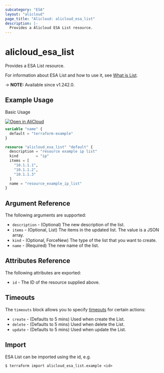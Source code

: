 ```yaml
---
subcategory: "ESA"
layout: "alicloud"
page_title: "Alicloud: alicloud_esa_list"
description: |-
  Provides a Alicloud ESA List resource.
---
```


# alicloud_esa_list

Provides a ESA List resource.



For information about ESA List and how to use it, see [What is List](https://www.alibabacloud.com/help/en/).

-> **NOTE:** Available since v1.242.0.

## Example Usage

Basic Usage

<div style="display: block;margin-bottom: 40px;"><div class="oics-button" style="float: right;position: absolute;margin-bottom: 10px;">
  <a href="https://api.aliyun.com/terraform?resource=alicloud_esa_list&exampleId=53a88d7d-7257-d789-eeb2-fcfbe0de62fdd1f7b374&activeTab=example&spm=docs.r.esa_list.0.53a88d7d72&intl_lang=EN_US" target="_blank">
    <img alt="Open in AliCloud" src="https://img.alicdn.com/imgextra/i1/O1CN01hjjqXv1uYUlY56FyX_!!6000000006049-55-tps-254-36.svg" style="max-height: 44px; max-width: 100%;">
  </a>
</div></div>

```terraform
variable "name" {
  default = "terraform-example"
}

resource "alicloud_esa_list" "default" {
  description = "resource example ip list"
  kind        = "ip"
  items = [
    "10.1.1.1",
    "10.1.1.2",
    "10.1.1.3"
  ]
  name = "resource_example_ip_list"
}
```

## Argument Reference

The following arguments are supported:
* `description` - (Optional) The new description of the list.
* `items` - (Optional, List) The items in the updated list. The value is a JSON array.
* `kind` - (Optional, ForceNew) The type of the list that you want to create.
* `name` - (Required) The new name of the list.

## Attributes Reference

The following attributes are exported:
* `id` - The ID of the resource supplied above.

## Timeouts

The `timeouts` block allows you to specify [timeouts](https://www.terraform.io/docs/configuration-0-11/resources.html#timeouts) for certain actions:
* `create` - (Defaults to 5 mins) Used when create the List.
* `delete` - (Defaults to 5 mins) Used when delete the List.
* `update` - (Defaults to 5 mins) Used when update the List.

## Import

ESA List can be imported using the id, e.g.

```shell
$ terraform import alicloud_esa_list.example <id>
```